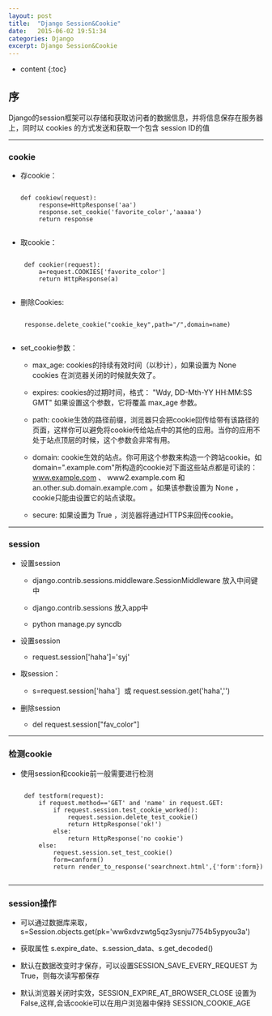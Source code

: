 ```yaml
---
layout: post
title:  "Django Session&Cookie"
date:   2015-06-02 19:51:34
categories: Django
excerpt: Django Session&Cookie
---
```


* content
{:toc}


## 序

Django的session框架可以存储和获取访问者的数据信息，并将信息保存在服务器上，同时以 cookies 的方式发送和获取一个包含 session ID的值

---

### cookie

 * 存cookie：

    <pre><code>
   def cookiew(request):
        response=HttpResponse('aa')
        response.set_cookie('favorite_color','aaaaa')
        return response
    </code></pre>

 * 取cookie：

    <pre><code>
    def cookier(request):
        a=request.COOKIES['favorite_color']
        return HttpResponse(a)
    </code></pre>

 * 删除Cookies:

    <pre><code>
    response.delete_cookie("cookie_key",path="/",domain=name)
    </code></pre>

 * set_cookie参数：

    * max_age: cookies的持续有效时间（以秒计），如果设置为 None cookies 在浏览器关闭的时候就失效了。

    * expires: cookies的过期时间，格式： "Wdy, DD-Mth-YY HH:MM:SS GMT" 如果设置这个参数，它将覆盖 max_age 参数。

    * path: cookie生效的路径前缀，浏览器只会把cookie回传给带有该路径的页面，这样你可以避免将cookie传给站点中的其他的应用。当你的应用不处于站点顶层的时候，这个参数会非常有用。

    * domain: cookie生效的站点。你可用这个参数来构造一个跨站cookie。如domain=".example.com"所构造的cookie对下面这些站点都是可读的： www.example.com 、 www2.example.com 和an.other.sub.domain.example.com 。如果该参数设置为 None ，cookie只能由设置它的站点读取。

    * secure: 如果设置为 True ，浏览器将通过HTTPS来回传cookie。


---

### session

 * 设置session

    * django.contrib.sessions.middleware.SessionMiddleware 放入中间键中

    * django.contrib.sessions 放入app中

    * python manage.py syncdb

 * 设置session

    * request.session['haha']='syj'

 * 取session：

    * s=request.session['haha'］或 request.session.get('haha','')

 * 删除session

    * del request.session["fav_color"]

---

### 检测cookie

 * 使用session和cookie前一般需要进行检测

    <pre><code>
    def testform(request):
        if request.method=='GET' and 'name' in request.GET:
            if request.session.test_cookie_worked():
                request.session.delete_test_cookie()
                return HttpResponse('ok!')
            else:
                return HttpResponse('no cookie')
        else:
            request.session.set_test_cookie()
            form=canform()
            return render_to_response('searchnext.html',{'form':form})
    </code></pre>

---

### session操作

 * 可以通过数据库来取，s=Session.objects.get(pk='ww6xdvzwtg5qz3ysnju7754b5ypyou3a')

 * 获取属性 s.expire_date、s.session_data、s.get_decoded()

 * 默认在数据改变时才保存，可以设置SESSION_SAVE_EVERY_REQUEST 为 True，则每次读写都保存

 * 默认浏览器关闭时实效，SESSION_EXPIRE_AT_BROWSER_CLOSE 设置为 False,这样,会话cookie可以在用户浏览器中保持 SESSION_COOKIE_AGE